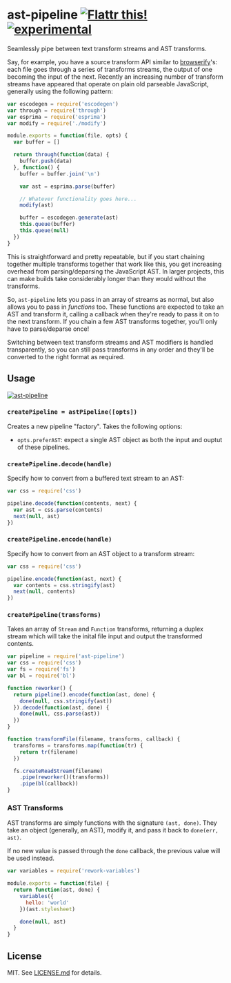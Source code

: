 # ast-pipeline [![Flattr this!](https://api.flattr.com/button/flattr-badge-large.png)](https://flattr.com/submit/auto?user_id=hughskennedy&url=http://github.com/hughsk/ast-pipeline&title=ast-pipeline&description=hughsk/ast-pipeline%20on%20GitHub&language=en_GB&tags=flattr,github,javascript&category=software)[![experimental](http://hughsk.github.io/stability-badges/dist/experimental.svg)](http://github.com/hughsk/stability-badges) #

Seamlessly pipe between text transform streams and AST transforms.

Say, for example, you have a source transform API similar to
[browserify](http://github.com/substack/node-browserify)'s: each file goes
through a series of transforms streams, the output of one becoming the input
of the next. Recently an increasing number of transform streams have appeared
that operate on plain old parseable JavaScript, generally using the following
pattern:

``` javascript
var escodegen = require('escodegen')
var through = require('through')
var esprima = require('esprima')
var modify = require('./modify')

module.exports = function(file, opts) {
  var buffer = []

  return through(function(data) {
    buffer.push(data)
  }, function() {
    buffer = buffer.join('\n')

    var ast = esprima.parse(buffer)

    // Whatever functionality goes here...
    modify(ast)

    buffer = escodegen.generate(ast)
    this.queue(buffer)
    this.queue(null)
  })
}
```

This is straightforward and pretty repeatable, but if you start chaining
together multiple transforms together that work like this, you get increasing
overhead from parsing/deparsing the JavaScript AST. In larger projects, this
can make builds take considerably longer than they would without the
transforms.

So, `ast-pipeline` lets you pass in an array of streams as normal, but also
allows you to pass in *functions* too. These functions are expected to take an
AST and transform it, calling a callback when they're ready to pass it on to
the next transform. If you chain a few AST transforms together, you'll only
have to parse/deparse once!

Switching between text transform streams and AST modifiers is handled
transparently, so you can still pass transforms in any order and they'll be
converted to the right format as required.

## Usage ##

[![ast-pipeline](https://nodei.co/npm/ast-pipeline.png?mini=true)](https://nodei.co/npm/ast-pipeline)

### `createPipeline = astPipeline([opts])` ###

Creates a new pipeline "factory". Takes the following options:

* `opts.preferAST`: expect a single AST object as both the input
  and ouptut of these pipelines.

### `createPipeline.decode(handle)` ###

Specify how to convert from a buffered text stream to an AST:

``` javascript
var css = require('css')

pipeline.decode(function(contents, next) {
  var ast = css.parse(contents)
  next(null, ast)
})
```

### `createPipeline.encode(handle)` ###

Specify how to convert from an AST object to a transform stream:

``` javascript
var css = require('css')

pipeline.encode(function(ast, next) {
  var contents = css.stringify(ast)
  next(null, contents)
})
```

### `createPipeline(transforms)` ###

Takes an array of `Stream` and `Function` transforms, returning a duplex
stream which will take the inital file input and output the transformed
contents.

``` javascript
var pipeline = require('ast-pipeline')
var css = require('css')
var fs = require('fs')
var bl = require('bl')

function reworker() {
  return pipeline().encode(function(ast, done) {
    done(null, css.stringify(ast))
  }).decode(function(ast, done) {
    done(null, css.parse(ast))
  })
}

function transformFile(filename, transforms, callback) {
  transforms = transforms.map(function(tr) {
    return tr(filename)
  })

  fs.createReadStream(filename)
    .pipe(reworker()(transforms))
    .pipe(bl(callback))
}
```

### AST Transforms ###

AST transforms are simply functions with the signature `(ast, done)`. They take
an object (generally, an AST), modify it, and pass it back to `done(err, ast)`.

If no new value is passed through the `done` callback, the previous value will
be used instead.

``` javascript
var variables = require('rework-variables')

module.exports = function(file) {
  return function(ast, done) {
    variables({
      hello: 'world'
    })(ast.stylesheet)

    done(null, ast)
  }
}
```

## License ##

MIT. See [LICENSE.md](http://github.com/hughsk/ast-pipeline/blob/master/LICENSE.md) for details.
